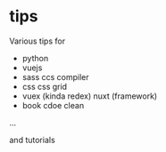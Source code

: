 # tips
Various tips for
- python
- vuejs
- sass ccs compiler
- css css grid
- vuex (kinda redex) nuxt (framework)
- book cdoe clean

...

and tutorials
